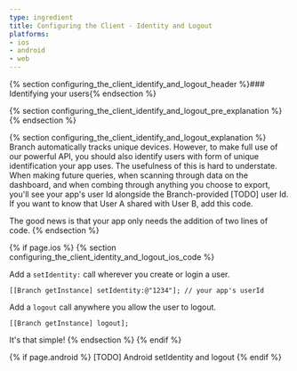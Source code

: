 ```yaml
---
type: ingredient
title: Configuring the Client - Identity and Logout
platforms:
- ios
- android
- web
---
```



{% section configuring_the_client_identify_and_logout_header %}### Identifying your users{% endsection %}

{% section configuring_the_client_identify_and_logout_pre_explanation %}{% endsection %}

{% section configuring_the_client_identify_and_logout_explanation %}
Branch automatically tracks unique devices. However, to make full use of our powerful API, you should also identify users with form of unique identification your app uses. The usefulness of this is hard to understate. When making future queries, when scanning through data on the dashboard, and when combing through anything you choose to export, you'll see your app's user Id alongside the Branch-provided [TODO] user Id. If you want to know that User A shared with User B, add this code.

The good news is that your app only needs the addition of two lines of code.
{% endsection %}<!--- /Explanation -->


{% if page.ios %}
{% section configuring_the_client_identity_and_logout_ios_code %}

Add a `setIdentity:` call wherever you create or login a user.

~~~ objc
[[Branch getInstance] setIdentity:@"1234"]; // your app's userId
~~~

Add a `logout` call anywhere you allow the user to logout.

~~~ objc
[[Branch getInstance] logout];
~~~

It's that simple!
{% endsection %}
{% endif %}<!--- iOS identify and logout -->

{% if page.android %}
[TODO] Android setIdentity and logout
{% endif %}<!--- Android identify and logout -->

